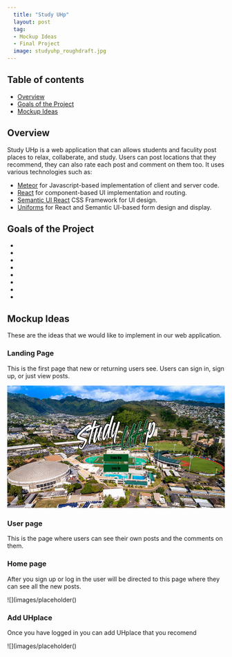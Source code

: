 ```yaml
---
  title: "Study UHp"
  layout: post
  tag: 
  - Mockup Ideas
  - Final Project
  image: studyuhp_roughdraft.jpg
---
```


## Table of contents

* [Overview](#overview)
* [Goals of the Project](#goals-of-the-project)
* [Mockup Ideas](#mockup-ideas)

## Overview

Study UHp is a web application that can allows students and faculity post places to relax, collaberate, and study. Users can post locations that they recommend, they can also rate each post and comment on them too. It uses various technologies such as: 

* [Meteor](https://www.meteor.com/) for Javascript-based implementation of client and server code.
* [React](https://reactjs.org/) for component-based UI implementation and routing.
* [Semantic UI React](https://react.semantic-ui.com/) CSS Framework for UI design.
* [Uniforms](https://uniforms.tools/) for React and Semantic UI-based form design and display.

## Goals of the Project
*
*
*
*
*
*
*
*

## Mockup Ideas

These are the ideas that we would like to implement in our web application.

### Landing Page

This is the first page that new or returning users see. Users can sign in, sign up, or just view posts.

![](images/landing_mockup_color.jpg)

### User page

This is the page where users can see their own posts and the comments on them.

### Home page

After you sign up or log in the user will be directed to this page where they can see all the new posts.

![](images/placeholder()

### Add UHplace

Once you have logged in you can add UHplace that you recomend

![](images/placeholder()

